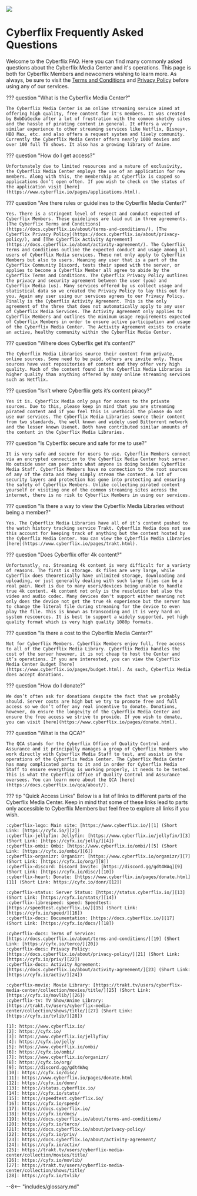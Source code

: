 ![](https://www.cyberflix.io/archive/assets/images/Titles/Cyberflix-Logo-Title-Motto-Light.png)

# Cyberflix Frequently Asked Questions
Welcome to the Cyberflix FAQ. Here you can find many commonly asked questions about the Cyberflix Media Center and it's operations. This page is both for Cyberflix Members and newcomers wishing to learn more. As always, be sure to visit the [Terms and Conditions](https://docs.cyberflix.io/about/terms-and-conditions) and [Privacy Policy](https://docs.cyberflix.io/about/privacy-policy) before using any of our services.

??? question "What is the Cyberflix Media Center?"

    The Cyberflix Media Center is an online streaming service aimed at offering high quality, free content for it's members. It was created by BobDaGecko after a lot of frustration with the common sketchy sites and the hassle of pirating content in general. It offers a very similar experience to other streaming services like Netflix, Disney+, HBO Max, etc. and also offers a request system and lively community. Currently the Cyberflix Media Center offers nearly 1000 movies and over 100 full TV shows. It also has a growing library of Anime.

??? question "How do I get access?"

    Unfortunately due to limited resources and a nature of exclusivity, the Cyberflix Media Center employs the use of an application for new members. Along with this, the membership at Cyberflix is capped so applications don’t open often. If you wish to check on the status of the application visit [here](https://www.cyberflix.io/pages/applications.html).

??? question "Are there rules or guidelines to the Cyberflix Media Center?"

    Yes. There is a stringent level of respect and conduct expected of Cyberflix Members. These guidelines are laid out in three agreements. [The Cyberflix Terms and Conditions](https://docs.cyberflix.io/about/terms-and-conditions/), [The Cyberflix Privacy Policy](https://docs.cyberflix.io/about/privacy-policy/), and [The Cyberflix Activity Agreement](https://docs.cyberflix.io/about/activity-agreement/). The Cyberflix Terms and Conditions outline the expected conduct and usage among all users of Cyberflix Media services. These not only apply to Cyberflix Members but also to users. Meaning any user that is a part of the Cyberflix Community Discord, tests their speed with the server, or applies to become a Cyberflix Member all agree to abide by the Cyberflix Terms and Conditions. The Cyberflix Privacy Policy outlines the privacy and security agreement between the user (you) and Cyberflix Media (us). Many services offered by us collect usage and statistical data so we created the Privacy Policy to lay this out for you. Again any user using our services agrees to our Privacy Policy. Finally is the Cyberflix Activity Agreement. This is the only agreement of the three that does not automatically apply to any user of Cyberflix Media Services. The Activity Agreement only applies to Cyberflix Members and outlines the minimum usage requirements expected of Cyberflix Members in order to ensure active participation and usage of the Cyberflix Media Center. The Activity Agreement exists to create an active, healthy community within the Cyberflix Media Center.

??? question "Where does Cyberflix get it’s content?"

    The Cyberflix Media Libraries source their content from private, online sources. Some need to be paid, others are invite only. These sources have vast repositories of content and they offer very high quality. Much of the content found in the Cyberflix Media Libraries is higher quality than anything offered by many online streaming services such as Netflix.

??? question "Isn’t where Cyberflix gets it’s content piracy?"

    Yes it is. Cyberflix Media only pays for access to the private sources. Due to this, please keep in mind that you are streaming pirated content and if you feel this is unethical the please do not use our services. The Cyberflix Media Libraries source their content from two standards, the well known and widely used Bittorrent network and the lesser known Usenet. Both have contributed similar amounts of the content in the Cyberflix Media Libraries.

??? question "Is Cyberflix secure and safe for me to use?"

    It is very safe and secure for users to use. Cyberflix Members connect via an encrypted connection to the Cyberflix Media Center host server. No outside user can peer into what anyone is doing besides Cyberflix Media Staff. Cyberflix Members have no connection to the root sources of any of the data and they simply stream the content. A lot of security layers and protection has gone into protecting and ensuring the safety of Cyberflix Members. Unlike collecting pirated content yourself or visiting one of the common streaming sites across the internet, there is no risk to Cyberflix Members in using our services.

??? question "Is there a way to view the Cyberflix Media Libraries without being a member?"

    Yes. The Cyberflix Media Libraries have all of it’s content pushed to the watch history tracking service Trakt. Cyberflix Media does not use this account for keeping track of anything but the content hosted by the Cyberflix Media Center. You can view the Cyberflix Media Libraries [here](https://www.cyberflix.io/pages/trakt.html).

??? question "Does Cyberflix offer 4k content?"

    Unfortunatly, no. Streaming 4k content is very difficult for a variety of reasons. The first is storage. 4k files are very large, while Cyberflix does theoretically have unlimited storage, downloading and uploading, or just generally dealing with such large files can be a real pain. Next is due to many users/devices being unable to handle true 4k content. 4k content not only is the resolution but also the video and audio codec. Many devices don't support either meaning not only does the device not get the true 4k experience but the server has to change the literal file during streaming for the device to even play the file. This is known as transcoding and it is very hard on system rescources. It is best to support a widely supported, yet high quality format which is very high quality 1080p formats.

??? question "Is there a cost to the Cyberflix Media Center?"

    Not for Cyberflix Members. Cyberflix Members enjoy full, free access to all of the Cyberflix Media Library. Cyberflix Media handles the cost of the server however, it is not cheap to host the Center and it’s operations. If you are interested, you can view the Cyberflix Media Center Budget [here](https://www.cyberflix.io/pages/budget.html). As such, Cyberflix Media does accept donations.

??? question "How do I donate?"

    We don’t often ask for donations despite the fact that we probably should. Server costs are high but we try to promote free and full access so we don’t offer any real incentive to donate. Donations, however, do ensure the longevity of the Cyberflix Media Center and ensure the free access we strive to provide. If you wish to donate, you can visit [here](https://www.cyberflix.io/pages/donate.html).

??? question "What is the QCA?"

    The QCA stands for the Cyberflix Office of Quality Control and Assurance and it principally manages a group of Cyberflix Members who work directly with Cyberflix Media Staff to test, and assist in the operations of the Cyberflix Media Center. The Cyberflix Media Center has many complicated parts to it and in order for Cyberflix Media Staff to ensure everything is working properly, it needs to be tested. This is what the Cyberflix Office of Quality Control and Assurance oversees. You can learn more about the QCA [here](https://docs.cyberflix.io/qca/about/).

??? tip "Quick Access Links"
    Below is a list of links to different parts of the Cyberflix Media Center. Keep in mind that some of these links lead to parts only accessible to Cyberflix Members but feel free to explore all links if you wish.

    :cyberflix-logo: Main site: [https://www.cyberflix.io/][1] (Short Link: [https://cyfx.io/][2])  
    :cyberflix-jellyfin: Jellyfin: [https://www.cyberflix.io/jellyfin/][3] (Short Link: [https://cyfx.io/jelly/][4])  
    :cyberflix-ombi: Ombi: [https://www.cyberflix.io/ombi/][5] (Short Link: [https://cyfx.io/ombi/][6])  
    :cyberflix-organizr: Organizr: [https://www.cyberflix.io/organizr/][7] (Short Link: [https://cyfx.io/org/][8])  
    :cyberflix-discord: Discord Invite: [https://discord.gg/gdt4WAq][9] (Short Link: [https://cyfx.io/disc/][10])  
    :cyberflix-heart: Donate: [https://www.cyberflix.io/pages/donate.html][11] (Short Link: https://cyfx.io/donr/[12])  

    :cyberflix-status: Server Status: [https://status.cyberflix.io/][13] (Short Link: [https://cyfx.io/stats/][14])  
    :cyberflix-librespeed: speed: Speedtest: [https://speedtest.cyberflix.io/][15] (Short Link: [https://cyfx.io/speed/][16])  
    :cyberflix-docs: Documentation: [https://docs.cyberflix.io/][17] (Short Link: [https://cyfx.io/docs/][18])  

    :cyberflix-docs: Terms of Service: [https://docs.cyberflix.io/about/terms-and-conditions/][19] (Short Link: [https://cyfx.io/terco/][20])  
    :cyberflix-docs: Privacy Policy: [https://docs.cyberflix.io/about/privacy-policy/][21] (Short Link: [https://cyfx.io/priv/][22])  
    :cyberflix-docs: Activity Agreement: [https://docs.cyberflix.io/about/activity-agreement/][23] (Short Link: [https://cyfx.io/activ/][24])  

    :cyberflix-movie: Movie Library: [https://trakt.tv/users/cyberflix-media-center/collection/movies/title/][25] (Short Link: [https://cyfx.io/movlib/][26])  
    :cyberflix-tv: TV Show/Anime Library: [https://trakt.tv/users/cyberflix-media-center/collection/shows/title/][27] (Short Link: [https://cyfx.io/tvlib/][28])  

    [1]: https://www.cyberflix.io/
    [2]: https://cyfx.io/
    [3]: https://www.cyberflix.io/jellyfin/
    [4]: https://cyfx.io/jelly
    [5]: https://www.cyberflix.io/ombi/
    [6]: https://cyfx.io/ombi/
    [7]: https://www.cyberflix.io/organizr/
    [8]: https://cyfx.io/org/
    [9]: https://discord.gg/gdt4WAq
    [10]: https://cyfx.io/disc/
    [11]: https://www.cyberflix.io/pages/donate.html
    [12]: https://cyfx.io/donr/
    [13]: https://status.cyberflix.io/
    [14]: https://cyfx.io/stats/
    [15]: https://speedtest.cyberflix.io/
    [16]: https://cyfx.io/speed/
    [17]: https://docs.cyberflix.io/
    [18]: https://cyfx.io/docs/
    [19]: https://docs.cyberflix.io/about/terms-and-conditions/
    [20]: https://cyfx.io/terco/
    [21]: https://docs.cyberflix.io/about/privacy-policy/
    [22]: https://cyfx.io/priv/
    [23]: https://docs.cyberflix.io/about/activity-agreement/
    [24]: https://cyfx.io/activ/
    [25]: https://trakt.tv/users/cyberflix-media-center/collection/movies/title/
    [26]: https://cyfx.io/movlib/
    [27]: https://trakt.tv/users/cyberflix-media-center/collection/shows/title/
    [28]: https://cyfx.io/tvlib/

--8<-- "includes/glossary.md"